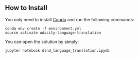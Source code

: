 ## How to Install
You only need to install [Conda](https://conda.io/docs/install/quick.html) and run the following commands:
```
conda env create -f environment.yml
source activate udacity-language-translation
```
You can open the solution by simply:
```
jupyter notebook dlnd_language_translation.ipynb 
```
